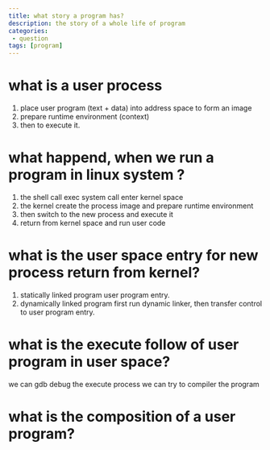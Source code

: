 ```yaml
---
title: what story a program has? 
description: the story of a whole life of program
categories:
 - question
tags: [program]
---
```

# what is a user process
1. place user program (text + data) into address space to form an image
2. prepare runtime environment (context)
3. then to execute it.

# what happend, when we run a program in linux system ?
1. the shell call exec system call enter kernel space
2. the kernel create the process image and prepare runtime environment 
3. then switch to the new process and execute it
4. return from kernel space and run user code


# what is the user space entry for new process return from kernel?
1. statically linked program
user program entry.
2. dynamically linked program
first run dynamic linker, then transfer control to user program entry.
# what is the execute follow of user program in user space? 
we can gdb debug the execute process
we can try to compiler the program


# what is the composition of a user program?
